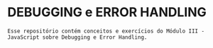 # DEBUGGING e ERROR HANDLING

    Esse repositório contém conceitos e exercícios do Módulo III - JavaScript sobre Debugging e Error Handling.

